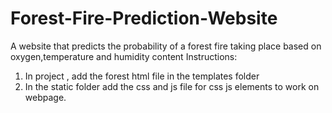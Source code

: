 # Forest-Fire-Prediction-Website
A website that predicts the probability of a forest fire taking place based on oxygen,temperature and humidity content
Instructions:
1) In project , add the forest html file in the templates folder
2) In the static folder add the css and js file for css js elements to work on webpage.
